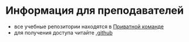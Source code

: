 # Информация для преподавателей
- все учебные репозитории находятся в [Приватной команде](https://github.com/ATT-Projects)
- для получения доступа читайте [.github](https://github.com/ATT-Projects/.github)
